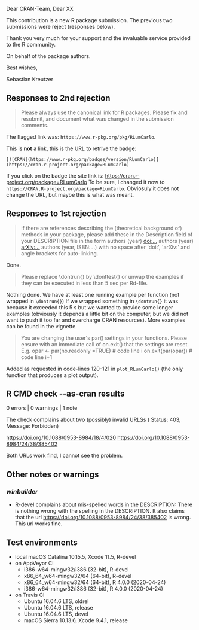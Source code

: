 Dear CRAN-Team, 
Dear XX

This contribution is a new R package submission. The previous two 
submissions were reject (responses below). 

Thank you very much for your support and the invaluable service provided
to the R community. 

On behalf of the package authors. 

Best wishes, 

Sebastian Kreutzer


## Responses to 2nd rejection

> Please always use the canonical link for R packages.
> Please fix and resubmit, and document what was changed in the submission comments.

The flagged link was: `https://www.r-pkg.org/pkg/RLumCarlo`. 

This is **not** a link, this is the URL to retrive the badge: 

`[![CRAN](https://www.r-pkg.org/badges/version/RLumCarlo)](https://cran.r-project.org/package=RLumCarlo)`

If you click on the badge the site link is: https://cran.r-project.org/package=RLumCarlo
To be sure, I changed it now to `https://CRAN.R-project.org/package=RLumCarlo`. 
Obviosuly it does not change the URL, but maybe this is what was meant. 


## Responses to 1st rejection

> If there are references describing the (theoretical background of) methods in your package, please add these in the Description field of your DESCRIPTION file in the form
> authors (year) <doi:...>
> authors (year) <arXiv:...>
> authors (year, ISBN:...)
> with no space after 'doi:', 'arXiv:' and angle brackets for auto-linking.

Done.

> Please replace \dontrun{} by \donttest{} or unwap the examples if they can be 
executed in less than 5 sec per Rd-file.

Nothing done. We have at least one running example per function (not wrapped
in `\dontrun{}`) If we wrapped something in `\dontrun{}` it was because
it exceeded this 5 s but we wanted to provide some longer examples 
(obviously it depends a little bit on the computer, 
but we did not want to push it too far and overcharge CRAN resources). 
More examples can be found in the vignette. 

>You are changing the user's par() settings in your functions. Please ensure with an immediate call of on.exit() that the settings are reset. E.g.
>   opar <- par(no.readonly =TRUE)       # code line i
>   on.exit(par(opar))                   # code line i+1

Added as requested in code-lines 120-121 in `plot_RLumCarlo()` (the only 
function that produces a plot output).

## R CMD check --as-cran results

0 errors | 0 warnings | 1 note

The check complains about two (possibly) invalid URLSs 
( Status: 403, Message: Forbidden)

https://doi.org/10.1088/0953-8984/18/4/020
https://doi.org/10.1088/0953-8984/24/38/385402

Both URLs work find, I cannot see the problem. 

## Other notes or warnings

### *winbuilder* 

* R-devel complains about mis-spelled words in the DESCRIPTION: There is nothing 
wrong with the spelling in the DESCRIPTION. It also claims that 
the url https://doi.org/10.1088/0953-8984/24/38/385402 is wrong. This url 
works fine. 

## Test environments
* local macOS Catalina 10.15.5, Xcode 11.5, R-devel
* on AppVeyor CI
    * i386-w64-mingw32/i386 (32-bit), R-devel
    * x86_64_w64-mingw32/64 (64-bit), R-devel
    * x86_64_w64-mingw32/64 (64-bit), R 4.0.0 (2020-04-24)
    * i386-w64-mingw32/i386 (32-bit), R 4.0.0 (2020-04-24)
* on Travis CI
    * Ubuntu 16.04.6 LTS, oldrel
    * Ubuntu 16.04.6 LTS, release
    * Ubuntu 16.04.6 LTS, devel
    * macOS Sierra 10.13.6, Xcode 9.4.1, release
